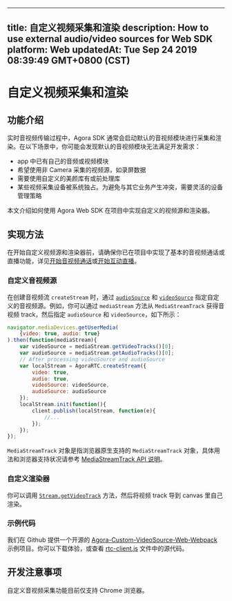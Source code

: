 
---
title: 自定义视频采集和渲染
description: How to use external audio/video sources for Web SDK
platform: Web
updatedAt: Tue Sep 24 2019 08:39:49 GMT+0800 (CST)
---
# 自定义视频采集和渲染
## 功能介绍

实时音视频传输过程中，Agora SDK 通常会启动默认的音视频模块进行采集和渲染。在以下场景中，你可能会发现默认的音视频模块无法满足开发需求：

- app 中已有自己的音频或视频模块
- 希望使用非 Camera 采集的视频源，如录屏数据
- 需要使用自定义的美颜库有或前处理库
- 某些视频采集设备被系统独占。为避免与其它业务产生冲突，需要灵活的设备管理策略

本文介绍如何使用 Agora Web SDK 在项目中实现自定义的视频源和渲染器。

## 实现方法

在开始自定义视频源和渲染器前，请确保你已在项目中实现了基本的音视频通话或直播功能，详见[开始音视频通话](../../cn/Video/start_call_web.md)或[开始互动直播](../../cn/Video/start_live_web.md)。

### 自定义音视频源

在创建音视频流 `createStream`  时，通过  [`audioSource`](https://docs.agora.io/cn/Video/API%20Reference/web/interfaces/agorartc.streamspec.html#audiosource) 和  [`videoSource`](https://docs.agora.io/cn/Video/API%20Reference/web/interfaces/agorartc.streamspec.html#videosource) 指定自定义的音视频源。例如，你可以通过 `mediaStream` 方法从 `MediaStreamTrack` 获得音视频 track，然后指定 `audioSource` 和 `videoSource`，如下所示：

```javascript
navigator.mediaDevices.getUserMedia(
    {video: true, audio: true}
).then(function(mediaStream){
    var videoSource = mediaStream.getVideoTracks()[0];
    var audioSource = mediaStream.getAudioTracks()[0];
    // After processing videoSource and audioSource
    var localStream = AgoraRTC.createStream({
        video: true,
        audio: true,
        videoSource: videoSource,
        audioSource: audioSource
    });
    localStream.init(function(){
        client.publish(localStream, function(e){
            //...
        });
    });
});
```

<div class="alert info"><code>MediaStreamTrack</code> 对象是指浏览器原生支持的 <code>MediaStreamTrack</code> 对象，具体用法和浏览器支持状况请参考 <a href="https://developer.mozilla.org/en-US/docs/Web/API/MediaStreamTrack">MediaStreamTrack API 说明</a>。</div>


### 自定义渲染器

你可以调用 [`Stream.getVideoTrack`](https://docs.agora.io/cn/Video/API%20Reference/web/interfaces/agorartc.stream.html#getvideotrack)  方法，然后将视频 track 导到 canvas 里自己渲染。

### 示例代码

我们在 Github 提供一个开源的 [Agora-Custom-VideoSource-Web-Webpack](https://github.com/AgoraIO/Advanced-Video/tree/master/Custom-Media-Device/Agora-Custom-VideoSource-Web-Webpack) 示例项目。你可以下载体验，或查看 [rtc-client.js](https://github.com/AgoraIO/Advanced-Video/blob/master/Custom-Media-Device/Agora-Custom-VideoSource-Web-Webpack/src/rtc-client.js) 文件中的源代码。

## 开发注意事项

自定义音视频采集功能目前仅支持 Chrome 浏览器。
